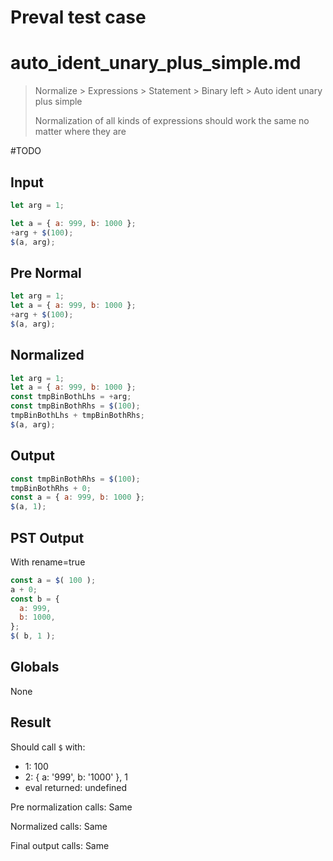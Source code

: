 # Preval test case

# auto_ident_unary_plus_simple.md

> Normalize > Expressions > Statement > Binary left > Auto ident unary plus simple
>
> Normalization of all kinds of expressions should work the same no matter where they are

#TODO

## Input

`````js filename=intro
let arg = 1;

let a = { a: 999, b: 1000 };
+arg + $(100);
$(a, arg);
`````

## Pre Normal


`````js filename=intro
let arg = 1;
let a = { a: 999, b: 1000 };
+arg + $(100);
$(a, arg);
`````

## Normalized


`````js filename=intro
let arg = 1;
let a = { a: 999, b: 1000 };
const tmpBinBothLhs = +arg;
const tmpBinBothRhs = $(100);
tmpBinBothLhs + tmpBinBothRhs;
$(a, arg);
`````

## Output


`````js filename=intro
const tmpBinBothRhs = $(100);
tmpBinBothRhs + 0;
const a = { a: 999, b: 1000 };
$(a, 1);
`````

## PST Output

With rename=true

`````js filename=intro
const a = $( 100 );
a + 0;
const b = {
  a: 999,
  b: 1000,
};
$( b, 1 );
`````

## Globals

None

## Result

Should call `$` with:
 - 1: 100
 - 2: { a: '999', b: '1000' }, 1
 - eval returned: undefined

Pre normalization calls: Same

Normalized calls: Same

Final output calls: Same
